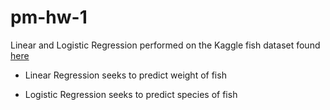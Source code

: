 # pm-hw-1

Linear and Logistic Regression performed on the Kaggle fish dataset found [here](https://www.kaggle.com/aungpyaeap/fish-market)

* Linear Regression seeks to predict weight of fish

* Logistic Regression seeks to predict species of fish



